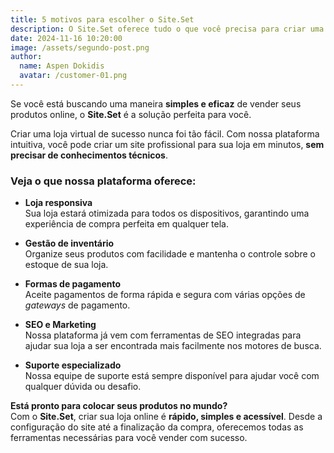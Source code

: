 ```yaml
---
title: 5 motivos para escolher o Site.Set
description: O Site.Set oferece tudo o que você precisa para criar uma loja online eficiente e personalizada. Desde a integração com sistemas de pagamento até a criação de páginas de vendas, veja por que milhares de empreendedores escolhem nossa plataforma. 
date: 2024-11-16 10:20:00
image: /assets/segundo-post.png
author:
  name: Aspen Dokidis
  avatar: /customer-01.png
---
```


Se você está buscando uma maneira **simples e eficaz** de vender seus produtos online, o **Site.Set** é a solução perfeita para você.

Criar uma loja virtual de sucesso nunca foi tão fácil. Com nossa plataforma intuitiva, você pode criar um site profissional para sua loja em minutos, **sem precisar de conhecimentos técnicos**.

### Veja o que nossa plataforma oferece:

- **Loja responsiva**  
  Sua loja estará otimizada para todos os dispositivos, garantindo uma experiência de compra perfeita em qualquer tela.

- **Gestão de inventário**  
  Organize seus produtos com facilidade e mantenha o controle sobre o estoque de sua loja.

- **Formas de pagamento**  
  Aceite pagamentos de forma rápida e segura com várias opções de *gateways* de pagamento.

- **SEO e Marketing**  
  Nossa plataforma já vem com ferramentas de SEO integradas para ajudar sua loja a ser encontrada mais facilmente nos motores de busca.

- **Suporte especializado**  
  Nossa equipe de suporte está sempre disponível para ajudar você com qualquer dúvida ou desafio.

**Está pronto para colocar seus produtos no mundo?**  
Com o **Site.Set**, criar sua loja online é **rápido, simples e acessível**. Desde a configuração do site até a finalização da compra, oferecemos todas as ferramentas necessárias para você vender com sucesso.

